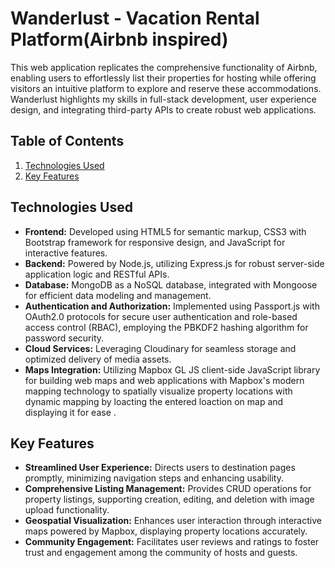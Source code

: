 # Wanderlust - Vacation Rental Platform(Airbnb inspired)

This web application replicates the comprehensive functionality of Airbnb, enabling users to effortlessly list their properties for hosting while offering visitors an intuitive platform to explore and reserve these accommodations.
Wanderlust highlights my skills in full-stack development, user experience design, and integrating third-party APIs to create robust web applications.

## Table of Contents

1. [Technologies Used](#technologies-used)
2. [Key Features](#key-features)

## Technologies Used

- **Frontend:** Developed using HTML5 for semantic markup, CSS3 with Bootstrap framework for responsive design, and JavaScript for interactive features.
- **Backend:** Powered by Node.js, utilizing Express.js for robust server-side application logic and RESTful APIs.
- **Database:** MongoDB as a NoSQL database, integrated with Mongoose for efficient data modeling and management.
- **Authentication and Authorization:** Implemented using Passport.js with OAuth2.0 protocols for secure user authentication and role-based access control (RBAC), employing the PBKDF2 hashing algorithm for password security.
- **Cloud Services:** Leveraging Cloudinary for seamless storage and optimized delivery of media assets.
- **Maps Integration:** Utilizing Mapbox GL JS client-side JavaScript library for building web maps and web applications with Mapbox's modern mapping technology to spatially visualize property locations with dynamic mapping by loacting the entered loaction on map and displaying it for ease .

## Key Features

- **Streamlined User Experience:** Directs users to destination pages promptly, minimizing navigation steps and enhancing usability.
- **Comprehensive Listing Management:** Provides CRUD operations for property listings, supporting creation, editing, and deletion with image upload functionality.
- **Geospatial Visualization:** Enhances user interaction through interactive maps powered by Mapbox, displaying property locations accurately.
- **Community Engagement:** Facilitates user reviews and ratings to foster trust and engagement among the community of hosts and guests.

